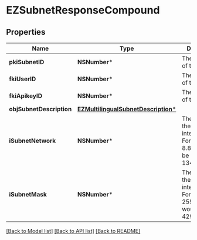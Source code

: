 # EZSubnetResponseCompound

## Properties
Name | Type | Description | Notes
------------ | ------------- | ------------- | -------------
**pkiSubnetID** | **NSNumber*** | The unique ID of the Subnet | 
**fkiUserID** | **NSNumber*** | The unique ID of the User | [optional] 
**fkiApikeyID** | **NSNumber*** | The unique ID of the Apikey | [optional] 
**objSubnetDescription** | [**EZMultilingualSubnetDescription***](EZMultilingualSubnetDescription.md) |  | 
**iSubnetNetwork** | **NSNumber*** | The network of the Subnet in integer form. For example 8.8.8.0 would be 134744064 | 
**iSubnetMask** | **NSNumber*** | The mask of the Subnet  in integer form. For example 255.255.255.0 would be 4294967040 | 

[[Back to Model list]](../README.md#documentation-for-models) [[Back to API list]](../README.md#documentation-for-api-endpoints) [[Back to README]](../README.md)


